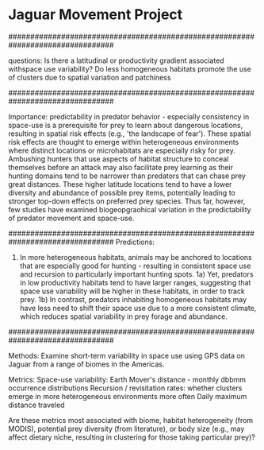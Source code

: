 
# Jaguar Movement Project

################################################################################

questions:
Is there a latitudinal or productivity gradient associated withspace use variability?
Do less homogeneous habitats promote the use of clusters due to spatial variation and patchiness

################################################################################

 Importance:
 predictability in predator behavior - especially consistency in space-use
 is a prerequisite for prey to learn about dangerous locations, resulting in
 spatial risk effects (e.g., 'the landscape of fear'). These spatial risk effects
 are thought to emerge within heterogeneous environments where distinct locations or 
 microhabitats are especially risky for prey. Ambushing hunters that use aspects of 
 habitat structure to conceal themselves before an attack may also facilitate prey
 learning as their hunting domains tend to be narrower than predators that can chase
 prey great distances. These higher latitude locations tend to have a lower diversity
 and abundance of possible prey items, potentially leading to stronger top-down 
 effects on preferred prey species.
 Thus far, however, few studies have examined biogeopgraohical variation in the
 predictability of predator movement and space-use.

################################################################################
Predictions:

 1) In more heterogeneous habitats, animals may be anchored to locations that are 
 especially good for hunting - resulting in consistent space use and recursion to
 particularly important hunting spots. 1a) Yet, predators in low productivity habitats
 tend to have larger ranges, suggesting that space use variability will be higher
 in these habitats, in order to track prey.
 1b) In contrast, predators inhabiting homogeneous habitats may have less need to 
 shift their space use due to a more consistent climate, which reduces spatial
 variability in prey forage and abundance.

################################################################################

Methods: 
Examine short-term variability in space use using GPS data on Jaguar 
from a range of biomes in the Americas.

Metrics:
Space-use variability: Earth Mover's distance - monthly dbbmm occurrence distributions
Recursion / revisitation rates: whether clusters emerge in more heterogeneous environments more often
Daily maximum distance traveled

Are these metrics most associated with biome, habitat heterogeneity (from MODIS), potential prey diversity (from literature),
or body size (e.g., may affect dietary niche, resulting in clustering for those taking particular prey)?
